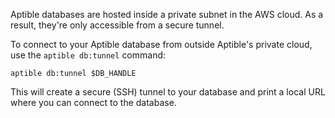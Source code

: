 Aptible databases are hosted inside a private subnet in the AWS cloud. As a result, they're only accessible from a secure tunnel.

To connect to your Aptible database from outside Aptible's private cloud, use the `aptible db:tunnel` command:

    aptible db:tunnel $DB_HANDLE

This will create a secure (SSH) tunnel to your database and print a local URL where you can connect to the database.
